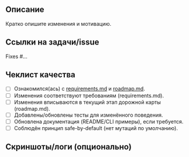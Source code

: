 ## Описание

Кратко опишите изменения и мотивацию.

## Ссылки на задачи/issue

Fixes #...

## Чеклист качества

- [ ] Ознакомился(ась) с [requirements.md](../requirements.md) и [roadmap.md](../roadmap.md).
- [ ] Изменения соответствуют требованиям (requirements.md).
- [ ] Изменения вписываются в текущий этап дорожной карты (roadmap.md).
- [ ] Добавлены/обновлены тесты для изменённого поведения.
- [ ] Обновлена документация (README/CLI примеры), если требуется.
- [ ] Соблюдён принцип safe-by-default (нет мутаций по умолчанию).

## Скриншоты/логи (опционально)
